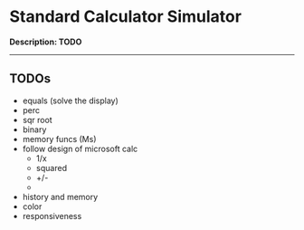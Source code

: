 # Standard Calculator Simulator
**Description: TODO**

---

## TODOs
- equals (solve the display)
- perc
- sqr root
- binary
- memory funcs (Ms)
- follow design of microsoft calc
    - 1/x
    - squared
    - +/-
    - 
- history and memory
- color
- responsiveness